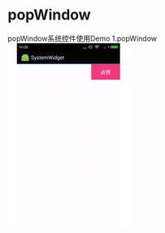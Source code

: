 # popWindow
popWindow系统控件使用Demo
1.popWindow</br>
![image](https://github.com/haibofaith/Widget/blob/master/popWindow.gif)